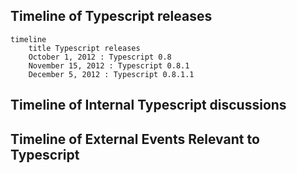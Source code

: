 ## Timeline of Typescript releases

```mermaid
timeline
    title Typescript releases
    October 1, 2012 : Typescript 0.8
    November 15, 2012 : Typescript 0.8.1
    December 5, 2012 : Typescript 0.8.1.1
```

## Timeline of Internal Typescript discussions

## Timeline of External Events Relevant to Typescript

